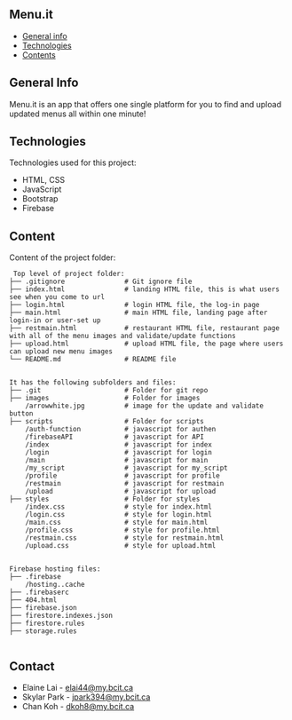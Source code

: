 ## Menu.it

* [General info](#general-info)
* [Technologies](#technologies)
* [Contents](#content)

## General Info
Menu.it is an app that offers one single platform for you to find and upload updated menus all within one minute!
	
## Technologies
Technologies used for this project:
* HTML, CSS
* JavaScript
* Bootstrap 
* Firebase
	
## Content
Content of the project folder:

```
 Top level of project folder: 
├── .gitignore               # Git ignore file
├── index.html               # landing HTML file, this is what users see when you come to url
├── login.html 				 # login HTML file, the log-in page
├── main.html				 # main HTML file, landing page after login-in or user-set up
├── restmain.html			 # restaurant HTML file, restaurant page with all of the menu images and validate/update functions
├── upload.html				 # upload HTML file, the page where users can upload new menu images
└── README.md				 # README file


It has the following subfolders and files:
├── .git                     # Folder for git repo
├── images                   # Folder for images
    /arrowwhite.jpg          # image for the update and validate button
├── scripts                  # Folder for scripts
	/auth-function			 # javascript for authen
    /firebaseAPI			 # javascript for API
	/index					 # javascript for index
	/login					 # javascript for login
	/main					 # javascript for main
	/my_script				 # javascript for my_script
	/profile				 # javascript for profile
	/restmain				 # javascript for restmain
	/upload					 # javascript for upload
├── styles                   # Folder for styles
    /index.css				 # style for index.html	
	/login.css				 # style for login.html
	/main.css				 # style for main.html
	/profile.css			 # style for profile.html
	/restmain.css			 # style for restmain.html
	/upload.css				 # style for upload.html


Firebase hosting files: 
├── .firebase
	/hosting..cache
├── .firebaserc
├── 404.html
├── firebase.json
├── firestore.indexes.json
├── firestore.rules
├── storage.rules	


```

## Contact
* Elaine Lai - elai44@my.bcit.ca
* Skylar Park - jpark394@my.bcit.ca
* Chan Koh - dkoh8@my.bcit.ca

